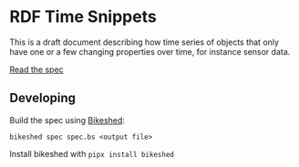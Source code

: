 # RDF Time Snippets

This is a draft document describing how time series of objects that only
have one or a few changing properties over time, for instance sensor data.

[Read the spec](https://dylanvanassche.github.io/rdf-ts-snippets-spec/spec.html)

## Developing
Build the spec using [Bikeshed](https://speced.github.io/bikeshed):

```
bikeshed spec spec.bs <output file>
```

Install bikeshed with `pipx install bikeshed`
